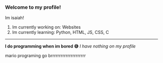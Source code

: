 ### Welcome to my profile!
Im isaiah!
1. Im currently working on: Websites
2. Im currently learning: Python, HTML, JS, CSS, C


------------

**I do programming when im bored 😅**
*I have nothing on my profile*

mario programing go brrrrrrrrrrrrrrrrrrrrr
